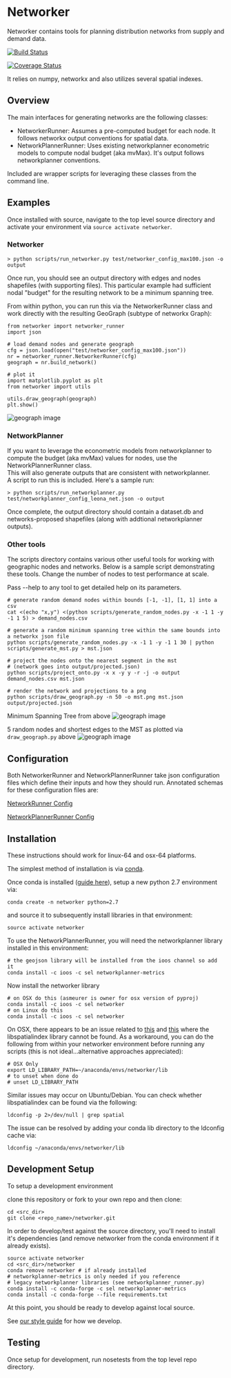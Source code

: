 # Networker

Networker contains tools for planning distribution networks from supply and demand data.  

[![Build Status](https://travis-ci.org/SEL-Columbia/networker.svg?branch=master)](https://travis-ci.org/SEL-Columbia/networker)

[![Coverage Status](https://coveralls.io/repos/SEL-Columbia/networker/badge.svg?branch=master)](https://coveralls.io/r/SEL-Columbia/networker?branch=master)

It relies on numpy, networkx and also utilizes several spatial indexes.  

## Overview 

The main interfaces for generating networks are the following classes:
- NetworkerRunner:  Assumes a pre-computed budget for each node.  It follows 
networkx output conventions for spatial data. 
- NetworkPlannerRunner:  Uses existing networkplanner econometric models
to compute nodal budget (aka mvMax).  It's output follows networkplanner 
conventions.  

Included are wrapper scripts for leveraging these classes from the command line.  

## Examples

Once installed with source, navigate to the top level source directory and activate
your environment via `source activate networker`.

### Networker

```
> python scripts/run_networker.py test/networker_config_max100.json -o output
```

Once run, you should see an output directory with edges and nodes shapefiles 
(with supporting files).  This particular example had sufficient nodal "budget"
for the resulting network to be a minimum spanning tree.  

From within python, you can run this via the NetworkerRunner class and work
directly with the resulting GeoGraph (subtype of networkx Graph):

```
from networker import networker_runner
import json

# load demand nodes and generate geograph
cfg = json.load(open("test/networker_config_max100.json"))
nr = networker_runner.NetworkerRunner(cfg)
geograph = nr.build_network()

# plot it
import matplotlib.pyplot as plt
from networker import utils

utils.draw_geograph(geograph)
plt.show()
```

![geograph image](http://i.imgur.com/r7ei1VR.png)

### NetworkPlanner

If you want to leverage the econometric models from networkplanner to compute 
the budget (aka mvMax) values for nodes, use the NetworkPlannerRunner class.  
This will also generate outputs that are consistent with networkplanner.  
A script to run this is included.  Here's a sample run:

```
> python scripts/run_networkplanner.py test/networkplanner_config_leona_net.json -o output
```

Once complete, the output directory should contain a dataset.db and networks-proposed 
shapefiles (along with addtional networkplanner outputs).  

### Other tools

The scripts directory contains various other useful tools for working with geographic nodes and networks.  Below is a sample script demonstrating these tools.  Change the number of nodes to test performance at scale.  

Pass --help to any tool to get detailed help on its parameters.  

```
# generate random demand nodes within bounds [-1, -1], [1, 1] into a csv
cat <(echo "x,y") <(python scripts/generate_random_nodes.py -x -1 1 -y -1 1 5) > demand_nodes.csv

# generate a random minimum spanning tree within the same bounds into a networkx json file
python scripts/generate_random_nodes.py -x -1 1 -y -1 1 30 | python scripts/generate_mst.py > mst.json

# project the nodes onto the nearest segment in the mst 
# (network goes into output/projected.json)
python scripts/project_onto.py -x x -y y -r -j -o output demand_nodes.csv mst.json

# render the network and projections to a png
python scripts/draw_geograph.py -n 50 -o mst.png mst.json output/projected.json
```

Minimum Spanning Tree from above
![geograph image](http://i.imgur.com/eM0HY6w.png)

5 random nodes and shortest edges to the MST as plotted via `draw_geograph.py` above
![geograph image](http://i.imgur.com/LvnWcsx.png)

## Configuration

Both NetworkerRunner and NetworkPlannerRunner take json configuration files
which define their inputs and how they should run.  Annotated schemas for these
configuration files are:

[NetworkRunner Config](https://github.com/SEL-Columbia/networker/blob/master/networker/networker_config_schema.json)

[NetworkPlannerRunner Config](https://github.com/SEL-Columbia/networker/blob/master/networker/networkplanner_config_schema.json)

## Installation

These instructions should work for linux-64 and osx-64 platforms.  

The simplest method of installation is via [conda](http://www.continuum.io/blog/conda).  

Once conda is installed ([guide here](http://docs.continuum.io/anaconda/install.html)), 
setup a new python 2.7 environment via:

```
conda create -n networker python=2.7
```

and source it to subsequently install libraries in that environment:
```
source activate networker
```

To use the NetworkPlannerRunner, you will need the networkplanner library 
installed in this environment:

```
# the geojson library will be installed from the ioos channel so add it
conda install -c ioos -c sel networkplanner-metrics
```

Now install the networker library

```
# on OSX do this (asmeurer is owner for osx version of pyproj)
conda install -c ioos -c sel networker
# on Linux do this
conda install -c ioos -c sel networker
```

On OSX, there appears to be an issue related to [this](https://github.com/conda/conda/issues/308) and [this](https://github.com/ioos/conda-recipes/issues/141) where the libspatialindex library cannot be found.  As a workaround, you can do the following from within your networker environment before running any scripts (this is not ideal...alternative approaches appreciated):  

```
# OSX Only
export LD_LIBRARY_PATH=~/anaconda/envs/networker/lib
# to unset when done do
# unset LD_LIBRARY_PATH
``` 

Similar issues may occur on Ubuntu/Debian.  You can check whether libspatialindex can be found via the following:

```
ldconfig -p 2>/dev/null | grep spatial
```

The issue can be resolved by adding your conda lib directory to the ldconfig cache via:

```
ldconfig ~/anaconda/envs/networker/lib
```

## Development Setup

To setup a development environment

clone this repository or fork to your own repo and then clone:
```
cd <src_dir>
git clone <repo_name>/networker.git 
```

In order to develop/test against the source directory, you'll need to install it's dependencies (and remove networker from the conda environment if it already exists). 

``` 
source activate networker
cd <src_dir>/networker
conda remove networker # if already installed
# networkplanner-metrics is only needed if you reference
# legacy networkplanner libraries (see networkplanner_runner.py)
conda install -c conda-forge -c sel networkplanner-metrics
conda install -c conda-forge --file requirements.txt
```

At this point, you should be ready to develop against local source.  

See [our style guide](https://github.com/SEL-Columbia/StyleGuides) for how we develop.

## Testing

Once setup for development, run nosetests from the top level repo directory. 
